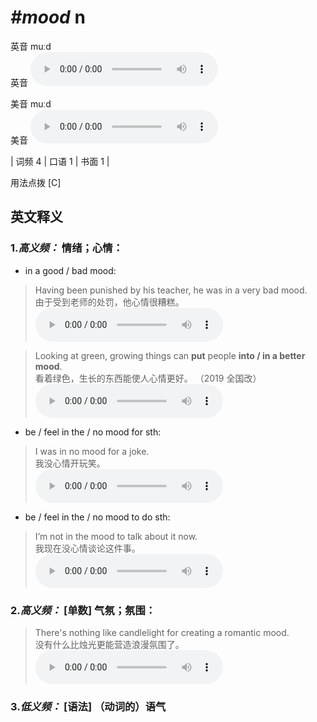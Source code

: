 # ***\#mood*** n
英音 muːd  
英音
<audio src="./media/mood-B.aac" controls="controls"></audio>

美音 muːd  
美音
<audio src="./media/mood.aac" controls="controls"></audio>



| 词频 4 | 口语 1 | 书面 1 |  

用法点拨  [C]

英文释义
---
### 1.*高义频：* **情绪；心情：**  

- in a good / bad mood:

 > Having been punished by his teacher, he was in a very bad mood.  
 > 由于受到老师的处罚，他心情很糟糕。    
<audio src="./media/Having been punished by his teacher_AAC.aac" controls="controls"></audio>

 > Looking at green, growing things can **put** people **into / in a better mood**.  
 > 看着绿色，生长的东西能使人心情更好。  （2019 全国改）  
<audio src="./media/Looking at green, growing _AAC.aac" controls="controls"></audio>

- be / feel in the / no mood for sth:

 > I was in no mood for a joke.  
 > 我没心情开玩笑。    
<audio src="./media/mood-2.aac" controls="controls"></audio>

- be / feel in the / no mood to do sth:

 > I’m not in the mood to talk about it now.  
 > 我现在没心情谈论这件事。    
<audio src="./media/mood-3.aac" controls="controls"></audio>

### 2.*高义频：* **[单数] 气氛；氛围：**  

 > There's nothing like candlelight for creating a romantic mood.  
 > 没有什么比烛光更能营造浪漫氛围了。    
<audio src="./media/There's nothing like candlelight for creating a romantic mood2_AAC.aac" controls="controls"></audio>

### 3.*低义频：* **[语法] （动词的）语气**  


